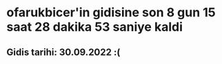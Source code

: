 # ofarukbicer'in gidisine son 8 gun 15 saat 28 dakika 53 saniye kaldi

## Gidis tarihi: 30.09.2022 :(